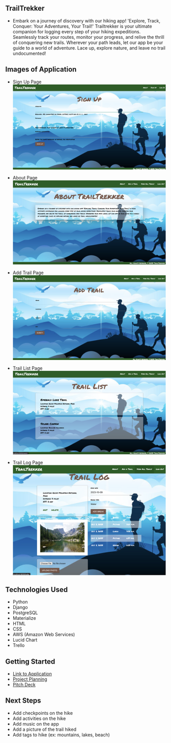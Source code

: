 ## TrailTrekker
- Embark on a journey of discovery with our hiking app! 'Explore, Track, Conquer: Your Adventures, Your Trail!' Trailtrekker is your ultimate companion for logging every step of your hiking expeditions. Seamlessly track your routes, monitor your progress, and relive the thrill of conquering new trails. Wherever your path leads, let our app be your guide to a world of adventure. Lace up, explore nature, and leave no trail undocumented!

## Images of Application
- Sign Up Page
![Alt text](main_app/static/image/trailtrekkersignup.png)

- About Page
![Alt text](main_app/static/image/trailtrekkerabout.png)

- Add Trail Page
![Alt text](main_app/static/image/trailtrekkeraddtrail.png)

- Trail List Page
![Alt text](main_app/static/image/trailtrekkerindex.png)

- Trail Log Page
![Alt text](main_app/static/image/trailtrekkerdetail.png)

## Technologies Used
- Python
- Django
- PostgreSQL
- Materialize
- HTML
- CSS
- AWS (Amazon Web Services)
- Lucid Chart
- Trello

## Getting Started
- [Link to Application](https://trailtrekker-gfb2.onrender.com)
- [Project Planning](https://trello.com/b/OttwtEVi/trailtrekker)
- [Pitch Deck](https://docs.google.com/presentation/d/1VcvQ_TFt-frYQzj9jATjs8kFiLPz7fIrWArJXowF0AY/edit?usp=sharing)

## Next Steps
- Add checkpoints on the hike
- Add activities on the hike
- Add music on the app
- Add a picture of the trail hiked
- Add tags to hike (ex: mountains, lakes, beach)
